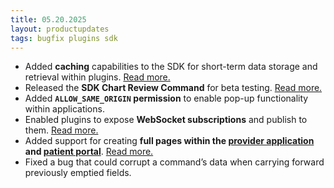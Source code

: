 ```yaml
---
title: 05.20.2025
layout: productupdates
tags: bugfix plugins sdk
---
```

- Added **caching** capabilities to the SDK for short-term data storage and retrieval within plugins. [Read more.](/sdk/caching)
- Released the **SDK Chart Review Command** for beta testing. [Read more.](/product-updates/commands-module/)
- Added **`ALLOW_SAME_ORIGIN` permission** to enable pop-up functionality within applications.
- Enabled plugins to expose **WebSocket subscriptions** and publish to them. [Read more.](/sdk/handlers-simple-api-websocket)
- Added support for creating **full pages within the [provider application](https://github.com/canvas-medical/canvas-plugins/tree/main/test-plugins/example_provider_page) and [patient portal](https://github.com/canvas-medical/canvas-plugins/tree/main/test-plugins/example_patient_portal_page)**. [Read more.](/guides/your-first-application/)  
- Fixed a bug that could corrupt a command’s data when carrying forward previously emptied fields.
